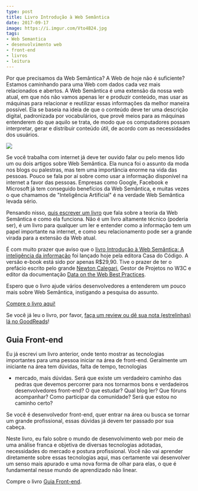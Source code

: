 ```yaml
---
type: post
title: Livro Introdução à Web Semântica
date: 2017-09-17
image: https://i.imgur.com/Vto4B24.jpg
tags:
- Web Semantica
- desenvolvimento web
- front-end
- livros
- leitura
---
```


Por que precisamos da Web Semântica? A Web de hoje não é suficiente? Estamos caminhando para uma Web com dados cada vez mais relacionados e abertos. A Web Semântica é uma extensão da nossa web atual, em que nós não vamos apenas ler e produzir conteúdo, mas usar as máquinas para relacionar e reutilizar essas informações da melhor maneira possível. Ela se baseia na ideia de que o conteúdo deve ter uma descrição digital, padronizada por vocabulários, que provê meios para as máquinas entenderem do que aquilo se trata, de modo que os computadores possam interpretar, gerar e distribuir conteúdo útil, de acordo com as necessidades dos usuários.

![](https://i.imgur.com/Vto4B24.jpg)

Se você trabalha com internet já deve ter ouvido falar ou pelo menos lido um ou dois artigos sobre Web Semântica. Ela nunca foi o assunto da moda nos blogs ou palestras, mas tem uma importância enorme na vida das pessoas. Pouco se fala por aí sobre como usar a informação disponível na internet a favor das pessoas. Empresas como Google, Facebook e Microsoft já tem conseguido benefícios da Web Semântica, e muitas vezes o que chamamos de "Inteligência Artificial" é na verdade Web Semântica levada sério.

Pensando nisso, [quis escrever um livro](http://bit.ly/livro-web-semantica) que fala sobre a teoria da Web Semântica e como ela funciona. Não é um livro altamente técnico (poderia ser), é um livro para qualquer um ler e entender como a informação tem um papel importante na internet, e como seu relacionamento pode ser a grande virada para a extensão da Web atual.

É com muito prazer que aviso que o [livro Introdução à Web Semântica: A inteligência da informação](http://bit.ly/livro-web-semantica) foi lançado hoje pela editora Casa do Código. A versão e-book está sido por apenas R$29,90. 
Tive o prazer de ter o prefácio escrito pelo grande [Newton Calegari](https://twitter.com/newtoncalegari), Gestor de Projetos no W3C e editor da documentação [Data on the Web Best Practices](https://www.w3.org/TR/dwbp/).

Espero que o livro ajude vários desenvolvedores a entenderem um pouco mais sobre Web Semântica, instigando a pesquisa do assunto.

[Compre o livro aqui!](http://bit.ly/livro-web-semantica)

Se você já leu o livro, por favor, [faça um review ou dê sua nota (estrelinhas) lá no GoodReads](http://bit.ly/livro-web-semantica-goodreads)!

## Guia Front-end
Eu já escrevi um livro anterior, onde tento mostrar as tecnologias importantes para uma pessoa iniciar na área de front-end. Geralmente um iniciante na área tem dúvidas, falta de tempo, tecnologias
- mercado, mais dúvidas. Será que existe um verdadeiro caminho das pedras que devemos percorrer para nos tornarmos bons e verdadeiros desenvolvedores front-end? O que estudar? Qual blog ler? Que fóruns acompanhar? Como participar da comunidade? Será que estou no caminho certo?

Se você é desenvolvedor front-end, quer entrar na área ou busca se tornar um grande profissional, essas dúvidas já devem ter passado por sua cabeça.

Neste livro, eu falo sobre o mundo de desenvolvimento web por meio de uma análise franca e objetiva de diversas tecnologias adotadas, necessidades do mercado e postura profissional. Você não vai aprender diretamente sobre essas tecnologias aqui, mas certamente vai desenvolver um senso mais apurado e uma nova forma de olhar para elas, o que é fundamental nesse mundo de aprendizado não linear.

Compre o livro [Guia Front-end](https://www.casadocodigo.com.br/products/livro-guia-frontend).